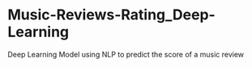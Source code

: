 # Music-Reviews-Rating_Deep-Learning
Deep Learning Model using NLP to predict the score of a music review
